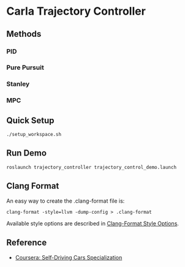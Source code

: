 # Carla Trajectory Controller

## Methods

### PID

### Pure Pursuit

### Stanley

### MPC

## Quick Setup

```
./setup_workspace.sh
```

## Run Demo

```
roslaunch trajectory_controller trajectory_control_demo.launch
```

## Clang Format

An easy way to create the .clang-format file is:

```
clang-format -style=llvm -dump-config > .clang-format
```

Available style options are described in [Clang-Format Style Options](https://clang.llvm.org/docs/ClangFormatStyleOptions.html).

## Reference

- [Coursera: Self-Driving Cars Specialization](https://www.coursera.org/learn/motion-planning-self-driving-cars?specialization=self-driving-cars)
